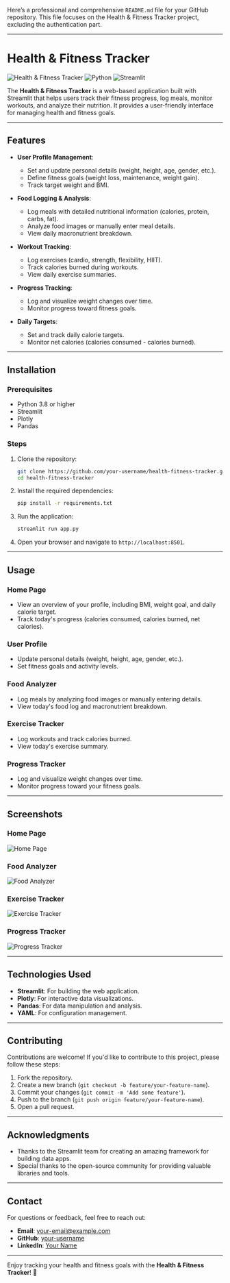 Here’s a professional and comprehensive `README.md` file for your GitHub repository. This file focuses on the Health & Fitness Tracker project, excluding the authentication part.

---

# Health & Fitness Tracker

![Health & Fitness Tracker](https://img.shields.io/badge/version-1.0.0-blue) 
![Python](https://img.shields.io/badge/Python-3.8%2B-green)
![Streamlit](https://img.shields.io/badge/Streamlit-1.14.0-orange)

The **Health & Fitness Tracker** is a web-based application built with Streamlit that helps users track their fitness progress, log meals, monitor workouts, and analyze their nutrition. It provides a user-friendly interface for managing health and fitness goals.

---

## Features

- **User Profile Management**:
  - Set and update personal details (weight, height, age, gender, etc.).
  - Define fitness goals (weight loss, maintenance, weight gain).
  - Track target weight and BMI.

- **Food Logging & Analysis**:
  - Log meals with detailed nutritional information (calories, protein, carbs, fat).
  - Analyze food images or manually enter meal details.
  - View daily macronutrient breakdown.

- **Workout Tracking**:
  - Log exercises (cardio, strength, flexibility, HIIT).
  - Track calories burned during workouts.
  - View daily exercise summaries.

- **Progress Tracking**:
  - Log and visualize weight changes over time.
  - Monitor progress toward fitness goals.

- **Daily Targets**:
  - Set and track daily calorie targets.
  - Monitor net calories (calories consumed - calories burned).

---

## Installation

### Prerequisites
- Python 3.8 or higher
- Streamlit
- Plotly
- Pandas

### Steps
1. Clone the repository:
   ```bash
   git clone https://github.com/your-username/health-fitness-tracker.git
   cd health-fitness-tracker
   ```

2. Install the required dependencies:
   ```bash
   pip install -r requirements.txt
   ```

3. Run the application:
   ```bash
   streamlit run app.py
   ```

4. Open your browser and navigate to `http://localhost:8501`.

---

## Usage

### Home Page
- View an overview of your profile, including BMI, weight goal, and daily calorie target.
- Track today's progress (calories consumed, calories burned, net calories).

### User Profile
- Update personal details (weight, height, age, gender, etc.).
- Set fitness goals and activity levels.

### Food Analyzer
- Log meals by analyzing food images or manually entering details.
- View today's food log and macronutrient breakdown.

### Exercise Tracker
- Log workouts and track calories burned.
- View today's exercise summary.

### Progress Tracker
- Log and visualize weight changes over time.
- Monitor progress toward your fitness goals.

---

## Screenshots

### Home Page
![Home Page](screenshots/home.png)

### Food Analyzer
![Food Analyzer](screenshots/food_analyzer.png)

### Exercise Tracker
![Exercise Tracker](screenshots/exercise_tracker.png)

### Progress Tracker
![Progress Tracker](screenshots/progress_tracker.png)

---

## Technologies Used

- **Streamlit**: For building the web application.
- **Plotly**: For interactive data visualizations.
- **Pandas**: For data manipulation and analysis.
- **YAML**: For configuration management.

---

## Contributing

Contributions are welcome! If you'd like to contribute to this project, please follow these steps:

1. Fork the repository.
2. Create a new branch (`git checkout -b feature/your-feature-name`).
3. Commit your changes (`git commit -m 'Add some feature'`).
4. Push to the branch (`git push origin feature/your-feature-name`).
5. Open a pull request.

---


## Acknowledgments

- Thanks to the Streamlit team for creating an amazing framework for building data apps.
- Special thanks to the open-source community for providing valuable libraries and tools.

---

## Contact

For questions or feedback, feel free to reach out:

- **Email**: your-email@example.com
- **GitHub**: [your-username](https://github.com/your-username)
- **LinkedIn**: [Your Name](https://linkedin.com/in/your-profile)

---

Enjoy tracking your health and fitness goals with the **Health & Fitness Tracker**! 🚀
